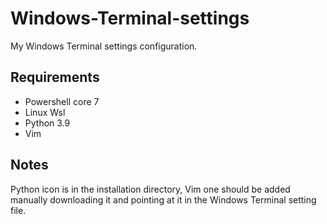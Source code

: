 # Windows-Terminal-settings
My Windows Terminal settings configuration.

## Requirements
+ Powershell core 7
+ Linux Wsl
+ Python 3.9
+ Vim

## Notes

Python icon is in the installation directory, Vim one should be added manually downloading it and pointing at it in the Windows Terminal setting file.
